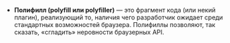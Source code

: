 - **Полифилл (polyfill или polyfiller)** — это фрагмент кода (или некий плагин), реализующий то, наличия чего разработчик ожидает среди стандартных возможностей браузера. Полифиллы позволяют, так сказать, «сгладить» неровности браузерных API.
